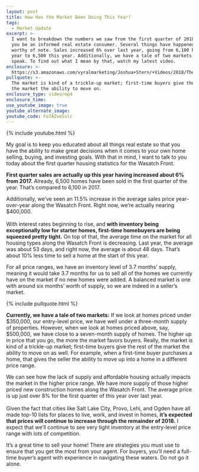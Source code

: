 ```yaml
---
layout: post
title: How Has the Market Been Doing This Year?
tags:
  - Market Update
excerpt: >-
  I want to breakdown the numbers we saw from the first quarter of 2018 to help
  you be an informed real estate consumer. Several things have happened that are
  worthy of note. Sales increased 6% over last year, going from 6,100 homes last
  year to 6,500 this year. Additionally, we have a tale of two markets, so to
  speak. To find out what I mean by that, watch my latest video.
enclosure: >-
  https://s3.amazonaws.com/vyralmarketing/Joshua+Stern/+Videos/2018/The+Stern+Team-+How+Has+the+Market+Been+Doing+This+Year%253F.mp4
pullquote: >-
  The market is kind of a trickle-up market; first-time buyers give the rest of
  the market the ability to move on.
enclosure_type: video/mp4
enclosure_time:
use_youtube_image: true
youtube_alternate_image:
youtube_code: Fo7AZve5slc
---
```


{% include youtube.html %}

My goal is to keep you educated about all things real estate so that you have the ability to make great decisions when it comes to your own home selling, buying, and investing goals. With that in mind, I want to talk to you today about the first quarter housing statistics for the Wasatch Front.

**First quarter sales are actually up this year having increased about 6% from 2017.** Already, 6,500 homes have been sold in the first quarter of the year. That’s compared to 6,100 in 2017.

Additionally, we’ve seen an 11.5% increase in the average sales price year-over-year along the Wasatch Front. Right now, we’re actually nearing $400,000.<br><br>With interest rates beginning to rise, and **with inventory being exceptionally low for starter homes, first-time homebuyers are being squeezed pretty tight.** On top of that, the average time on the market for all housing types along the Wasatch Front is decreasing. Last year, the average was about 53 days, and right now, the average is about 48 days. That’s about 10% less time to sell a home at the start of this year.

For all price ranges, we have an inventory level of 3.7 months’ supply, meaning it would take 3.7 months for us to sell all of the homes we currently have on the market if no new homes were added. A balanced market is one with around six months’ worth of supply, so we are indeed in a seller’s market.

{% include pullquote.html %}

**Currently, we have a tale of two markets:** If we look at homes priced under $350,000, our entry-level price, we have well under a three-month supply of properties. However, when we look at homes priced above, say, $500,000, we have close to a seven-month supply of homes. The higher up in price that you go, the more the market favors buyers. Really, the market is kind of a trickle-up market; first-time buyers give the rest of the market the ability to move on as well. For example, when a first-time buyer purchases a home, that gives the seller the ability to move up into a home in a different price range.

We can see how the lack of supply and affordable housing actually impacts the market in the higher price range. We have more supply of those higher priced new construction homes along the Wasatch Front. The average price is up just over 8% for the first quarter of this year over last year.<br><br>Given the fact that cities like Salt Lake City, Provo, Lehi, and Ogden have all made top-10 lists for places to live, work, and invest in homes, **it’s expected that prices will continue to increase through the remainder of 2018.** I expect that we’ll continue to see very tight inventory at the entry-level price range with lots of competition.

It’s a great time to sell your home! There are strategies you must use to ensure that you get the most from your agent. For buyers, you’ll need a full-time buyer’s agent with experience in navigating these waters. Do not go it alone.